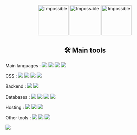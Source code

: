 <p align="center">

<img alt="Impossible" width="96px" src="https://i.pinimg.com/originals/9b/a2/71/9ba271bda9f06336c7cb07a76d8b4c49.png" />

<img alt="Impossible" width="96px" src="https://cdn3.iconfinder.com/data/icons/impossible-shapes-volume-3/128/1a-512.png" />

<img alt="Impossible" width="96px" src="https://i.pinimg.com/originals/a9/dc/3a/a9dc3ab32e0be9a8a9ba5c6c728b4a00.png" />

</p>


<h2 align="center"> 🛠 Main tools</h2>


<p align="center">

Main languages : 
  <img src="https://img.shields.io/badge/-Javascript-F7DF1E?logo=javascript&logoColor=white&style=plastic" />
  <img src="https://img.shields.io/badge/-Python-3776AB?logo=python&logoColor=white&style=plastic" />
  <img src="https://img.shields.io/badge/-HTML5-E34F26?logo=html5&logoColor=white&style=plastic" />
  <img src="https://img.shields.io/badge/-CSS3-1572B6?logo=css3&logoColor=white&style=plastic" />

</p>

<p align="center">
  
CSS : 
 <img src="https://img.shields.io/badge/-Bootstrap-7952B3?logo=bootstrap&logoColor=white&style=plastic" />
 <img src="https://img.shields.io/badge/-Tailwind-38B2AC?logo=tailwind%20css&logoColor=white&style=plastic" />
 <img src="https://img.shields.io/badge/-Bulma-00D1B2?logo=bulma&logoColor=white&style=plastic" />
 <img src="https://img.shields.io/badge/-Sass-CC6699?logo=sass&logoColor=white&style=plastic" />
</p>

<p align="center">
  
 Backend : 
 <img src="https://img.shields.io/badge/-Node.js-339933?logo=Node.js&logoColor=white&style=plastic" />
 <img src="https://img.shields.io/badge/-Express-000000?logo=express&logoColor=white&style=plastic" />
 
</p>

<p align="center">
  
Databases :
 <img src="https://img.shields.io/badge/-MySQL-4479A1?logo=mysql&logoColor=white&style=plastic" />
 <img src="https://img.shields.io/badge/-SQLite-003B57?logo=sqlite&logoColor=white&style=plastic" />
 <img src="https://img.shields.io/badge/-MongoDB-47A248?logo=mongodb&logoColor=white&style=plastic" />
 <img src="https://img.shields.io/badge/-Firebase-FFCA28?logo=firebase&logoColor=white&style=plastic" />
</p>


<p align="center">
  
 Hosting : 
 <img src="https://img.shields.io/badge/-Netlify-00C7B7?logo=netlify&logoColor=white&style=plastic" />
 <img src="https://img.shields.io/badge/-Heroku-430098?logo=heroku&logoColor=white&style=plastic" />
 <img src="https://img.shields.io/badge/-Firebase-FFCA28?logo=firebase&logoColor=white&style=plastic" />
</p>

<p align="center">
  
  Other tools :
 <img src="https://img.shields.io/badge/-Git-F05032?logo=Git&logoColor=white&style=plastic" />
 <img src="https://img.shields.io/badge/-NPM-CB3837?logo=npm&logoColor=white&style=plastic" />
 <img src="https://img.shields.io/badge/-VS Code-007ACC?logo=visual%20studio%20code&logoColor=white&style=plastic" />
</p>

<p align="left">
  
<img src="https://www.codewars.com/users/silv999r/badges/small" />

</p>


